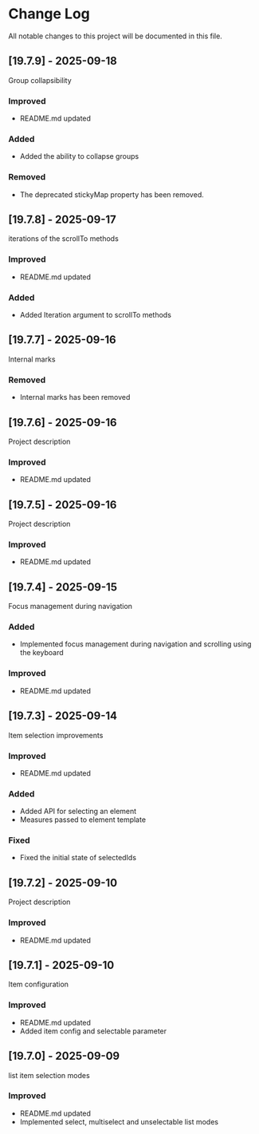 # Change Log
All notable changes to this project will be documented in this file.

## [19.7.9] - 2025-09-18

Group collapsibility
  
### Improved 

- README.md updated

### Added

- Added the ability to collapse groups

### Removed

- The deprecated stickyMap property has been removed.

## [19.7.8] - 2025-09-17

iterations of the scrollTo methods
  
### Improved 

- README.md updated

### Added

- Added Iteration argument to scrollTo methods

## [19.7.7] - 2025-09-16

Internal marks
  
### Removed 

- Internal marks has been removed

## [19.7.6] - 2025-09-16

Project description
  
### Improved 

- README.md updated

## [19.7.5] - 2025-09-16

Project description
  
### Improved 

- README.md updated

## [19.7.4] - 2025-09-15

Focus management during navigation
  
### Added 

- Implemented focus management during navigation and scrolling using the keyboard
  
### Improved 

- README.md updated

## [19.7.3] - 2025-09-14

Item selection improvements
  
### Improved 

- README.md updated
  
### Added 

- Added API for selecting an element
- Measures passed to element template
  
### Fixed

- Fixed the initial state of selectedIds

## [19.7.2] - 2025-09-10

Project description

### Improved 

- README.md updated

## [19.7.1] - 2025-09-10

Item configuration

### Improved 

- README.md updated
- Added item config and selectable parameter

## [19.7.0] - 2025-09-09

list item selection modes

### Improved 

- README.md updated
- Implemented select, multiselect and unselectable list modes
